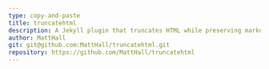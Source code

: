 ```yaml
---
type: copy-and-paste
title: truncatehtml
description: A Jekyll plugin that truncates HTML while preserving markup structure.
author: MattHall
git: git@github.com:MattHall/truncatehtml.git
repository: https://github.com/MattHall/truncatehtml
---
```

